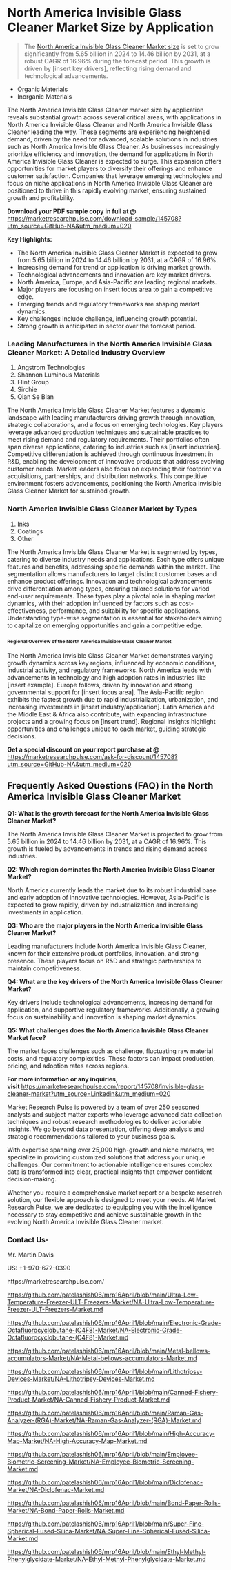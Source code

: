 <h1>North America Invisible Glass Cleaner Market&nbsp;Size by Application</h1><blockquote><p>The <a href="https://marketresearchpulse.com/download-sample/145708?utm_source=GitHub-NA&amp;utm_medium=020">North America Invisible Glass Cleaner Market size</a> is set to grow significantly from 5.65 billion in 2024 to 14.46 billion by 2031, at a robust CAGR of 16.96% during the forecast period. This growth is driven by [insert key drivers], reflecting rising demand and technological advancements.</p></blockquote><ul><li>Organic Materials <li> Inorganic Materials</li></ul><p>The North America Invisible Glass Cleaner market size by application reveals substantial growth across several critical areas, with applications in North America Invisible Glass Cleaner and North America Invisible Glass Cleaner leading the way. These segments are experiencing heightened demand, driven by the need for advanced, scalable solutions in industries such as North America Invisible Glass Cleaner. As businesses increasingly prioritize efficiency and innovation, the demand for applications in North America Invisible Glass Cleaner is expected to surge. This expansion offers opportunities for market players to diversify their offerings and enhance customer satisfaction. Companies that leverage emerging technologies and focus on niche applications in North America Invisible Glass Cleaner are positioned to thrive in this rapidly evolving market, ensuring sustained growth and profitability.</p><p><strong>Download your PDF sample copy in full at @ </strong><a href="https://marketresearchpulse.com/download-sample/145708?utm_source=GitHub-NA&amp;utm_medium=020">https://marketresearchpulse.com/download-sample/145708?utm_source=GitHub-NA&amp;utm_medium=020</a></p><p><strong>Key Highlights: </strong></p><ul><li>The North America Invisible Glass Cleaner Market is expected to grow from 5.65 billion in 2024 to 14.46 billion by 2031, at a CAGR of 16.96%.</li><li>Increasing demand for trend or application is driving market growth.</li><li>Technological advancements and innovation are key market drivers.</li><li>North America, Europe, and Asia-Pacific are leading regional markets.</li><li>Major players are focusing on insert focus area to gain a competitive edge.</li><li>Emerging trends and regulatory frameworks are shaping market dynamics.</li><li>Key challenges include challenge, influencing growth potential.</li><li>Strong growth is anticipated in sector over the forecast period.</li></ul><h3>Leading Manufacturers in the North America Invisible Glass Cleaner Market: A Detailed Industry Overview</h3><ol><li>Angstrom Technologies</li><li>Shannon Luminous Materials</li><li>Flint Group</li><li>Sirchie</li><li>Qian Se Bian</li></ol><div class="flex max-w-full flex-col flex-grow"><div class="min-h-8 text-message flex w-full flex-col items-end gap-2 whitespace-normal break-words [.text-message+&amp;]:mt-5" dir="auto" data-message-author-role="assistant" data-message-id="fd8432e4-4910-450d-b182-61b7bfb0a01f" data-message-model-slug="gpt-4o"><div class="flex w-full flex-col gap-1 empty:hidden first:pt-[3px]"><div class="markdown prose w-full break-words dark:prose-invert light"><p>The North America Invisible Glass Cleaner Market features a dynamic landscape with leading manufacturers driving growth through innovation, strategic collaborations, and a focus on emerging technologies. Key players leverage advanced production techniques and sustainable practices to meet rising demand and regulatory requirements. Their portfolios often span diverse applications, catering to industries such as [insert industries]. Competitive differentiation is achieved through continuous investment in R&amp;D, enabling the development of innovative products that address evolving customer needs. Market leaders also focus on expanding their footprint via acquisitions, partnerships, and distribution networks. This competitive environment fosters advancements, positioning the North America Invisible Glass Cleaner Market for sustained growth.</p></div></div></div></div><h3>North America Invisible Glass Cleaner Market by Types</h3><ol><li>Inks <li> Coatings <li> Other</li></ol><div class="flex max-w-full flex-col flex-grow"><div class="min-h-8 text-message flex w-full flex-col items-end gap-2 whitespace-normal break-words [.text-message+&amp;]:mt-5" dir="auto" data-message-author-role="assistant" data-message-id="084470be-0bb7-4664-bddf-5156b4f41249" data-message-model-slug="gpt-4o-mini"><div class="flex w-full flex-col gap-1 empty:hidden first:pt-[3px]"><div class="markdown prose w-full break-words dark:prose-invert light"><p>The North America Invisible Glass Cleaner Market is segmented by types, catering to diverse industry needs and applications. Each type offers unique features and benefits, addressing specific demands within the market. The segmentation allows manufacturers to target distinct customer bases and enhance product offerings. Innovation and technological advancements drive differentiation among types, ensuring tailored solutions for varied end-user requirements. These types play a pivotal role in shaping market dynamics, with their adoption influenced by factors such as cost-effectiveness, performance, and suitability for specific applications. Understanding type-wise segmentation is essential for stakeholders aiming to capitalize on emerging opportunities and gain a competitive edge.</p></div></div></div></div><h3><span style="font-size: 11px;">Regional Overview of the North America Invisible Glass Cleaner Market</span></h3><div class="flex max-w-full flex-col flex-grow"><div class="min-h-8 text-message flex w-full flex-col items-end gap-2 whitespace-normal break-words [.text-message+&amp;]:mt-5" dir="auto" data-message-author-role="assistant" data-message-id="e9038762-ce64-4e30-91c9-9bd413514231" data-message-model-slug="gpt-4o-mini"><div class="flex w-full flex-col gap-1 empty:hidden first:pt-[3px]"><div class="markdown prose w-full break-words dark:prose-invert light"><p>The North America Invisible Glass Cleaner Market demonstrates varying growth dynamics across key regions, influenced by economic conditions, industrial activity, and regulatory frameworks. North America leads with advancements in technology and high adoption rates in industries like [insert example]. Europe follows, driven by innovation and strong governmental support for [insert focus area]. The Asia-Pacific region exhibits the fastest growth due to rapid industrialization, urbanization, and increasing investments in [insert industry/application]. Latin America and the Middle East &amp; Africa also contribute, with expanding infrastructure projects and a growing focus on [insert trend]. Regional insights highlight opportunities and challenges unique to each market, guiding strategic decisions.</p></div></div></div></div><p><strong>Get a special discount on your report purchase at @ </strong><a href="https://marketresearchpulse.com/ask-for-discount/145708?utm_source=GitHub-NA&amp;utm_medium=020">https://marketresearchpulse.com/ask-for-discount/145708?utm_source=GitHub-NA&amp;utm_medium=020</a></p><h2>Frequently Asked Questions (FAQ) in the North America Invisible Glass Cleaner Market</h2><p><strong>Q1: What is the growth forecast for the North America Invisible Glass Cleaner Market?</strong></p><p>The North America Invisible Glass Cleaner Market is projected to grow from 5.65 billion in 2024 to 14.46 billion by 2031, at a CAGR of 16.96%. This growth is fueled by advancements in trends and rising demand across industries.</p><p><strong>Q2: Which region dominates the North America Invisible Glass Cleaner Market?</strong></p><p>North America currently leads the market due to its robust industrial base and early adoption of innovative technologies. However, Asia-Pacific is expected to grow rapidly, driven by industrialization and increasing investments in application.</p><p><strong>Q3: Who are the major players in the North America Invisible Glass Cleaner Market?</strong></p><p>Leading manufacturers include North America Invisible Glass Cleaner, known for their extensive product portfolios, innovation, and strong presence. These players focus on R&amp;D and strategic partnerships to maintain competitiveness.</p><p><strong>Q4: What are the key drivers of the North America Invisible Glass Cleaner Market?</strong></p><p>Key drivers include technological advancements, increasing demand for application, and supportive regulatory frameworks. Additionally, a growing focus on sustainability and innovation is shaping market dynamics.</p><p><strong>Q5: What challenges does the North America Invisible Glass Cleaner Market face?</strong></p><p>The market faces challenges such as challenge, fluctuating raw material costs, and regulatory complexities. These factors can impact production, pricing, and adoption rates across regions.</p><p><strong>For more information or any inquiries, visit&nbsp;</strong><a href="https://marketresearchpulse.com/report/145708/invisible-glass-cleaner-market?utm_source=Linkedin&utm_medium=020">https://marketresearchpulse.com/report/145708/invisible-glass-cleaner-market?utm_source=Linkedin&utm_medium=020</a></p><p>Market Research Pulse is powered by a team of over 250 seasoned analysts and subject matter experts who leverage advanced data collection techniques and robust research methodologies to deliver actionable insights. We go beyond data presentation, offering deep analysis and strategic recommendations tailored to your business goals.</p><p>With expertise spanning over 25,000 high-growth and niche markets, we specialize in providing customized solutions that address your unique challenges. Our commitment to actionable intelligence ensures complex data is transformed into clear, practical insights that empower confident decision-making.</p><p>Whether you require a comprehensive market report or a bespoke research solution, our flexible approach is designed to meet your needs. At Market Research Pulse, we are dedicated to equipping you with the intelligence necessary to stay competitive and achieve sustainable growth in the evolving North America Invisible Glass Cleaner market.</p><h3><strong>Contact Us-</strong></h3><p>Mr. Martin Davis</p><p>US: +1-970-672-0390</p><p>https://marketresearchpulse.com/</p><p><a href="https://github.com/patelashish06/mrp16April/blob/main/Ultra-Low-Temperature-Freezer-ULT-Freezers-Market/NA-Ultra-Low-Temperature-Freezer-ULT-Freezers-Market.md">https://github.com/patelashish06/mrp16April/blob/main/Ultra-Low-Temperature-Freezer-ULT-Freezers-Market/NA-Ultra-Low-Temperature-Freezer-ULT-Freezers-Market.md</a></p><p><a href="https://github.com/patelashish06/mrp16April1/blob/main/Electronic-Grade-Octafluorocyclobutane-(C4F8)-Market/NA-Electronic-Grade-Octafluorocyclobutane-(C4F8)-Market.md">https://github.com/patelashish06/mrp16April1/blob/main/Electronic-Grade-Octafluorocyclobutane-(C4F8)-Market/NA-Electronic-Grade-Octafluorocyclobutane-(C4F8)-Market.md</a></p><p><a href="https://github.com/patelashish06/mrp16April/blob/main/Metal-bellows-accumulators-Market/NA-Metal-bellows-accumulators-Market.md">https://github.com/patelashish06/mrp16April/blob/main/Metal-bellows-accumulators-Market/NA-Metal-bellows-accumulators-Market.md</a></p><p><a href="https://github.com/patelashish06/mrp16April1/blob/main/Lithotripsy-Devices-Market/NA-Lithotripsy-Devices-Market.md">https://github.com/patelashish06/mrp16April1/blob/main/Lithotripsy-Devices-Market/NA-Lithotripsy-Devices-Market.md</a></p><p><a href="https://github.com/patelashish06/mrp16April1/blob/main/Canned-Fishery-Product-Market/NA-Canned-Fishery-Product-Market.md">https://github.com/patelashish06/mrp16April1/blob/main/Canned-Fishery-Product-Market/NA-Canned-Fishery-Product-Market.md</a></p><p><a href="https://github.com/patelashish06/mrp16April/blob/main/Raman-Gas-Analyzer-(RGA)-Market/NA-Raman-Gas-Analyzer-(RGA)-Market.md">https://github.com/patelashish06/mrp16April/blob/main/Raman-Gas-Analyzer-(RGA)-Market/NA-Raman-Gas-Analyzer-(RGA)-Market.md</a></p><p><a href="https://github.com/patelashish06/mrp16April1/blob/main/High-Accuracy-Map-Market/NA-High-Accuracy-Map-Market.md">https://github.com/patelashish06/mrp16April1/blob/main/High-Accuracy-Map-Market/NA-High-Accuracy-Map-Market.md</a></p><p><a href="https://github.com/patelashish06/mrp16April/blob/main/Employee-Biometric-Screening-Market/NA-Employee-Biometric-Screening-Market.md">https://github.com/patelashish06/mrp16April/blob/main/Employee-Biometric-Screening-Market/NA-Employee-Biometric-Screening-Market.md</a></p><p><a href="https://github.com/patelashish06/mrp16April1/blob/main/Diclofenac-Market/NA-Diclofenac-Market.md">https://github.com/patelashish06/mrp16April1/blob/main/Diclofenac-Market/NA-Diclofenac-Market.md</a></p><p><a href="https://github.com/patelashish06/mrp16April/blob/main/Bond-Paper-Rolls-Market/NA-Bond-Paper-Rolls-Market.md">https://github.com/patelashish06/mrp16April/blob/main/Bond-Paper-Rolls-Market/NA-Bond-Paper-Rolls-Market.md</a></p><p><a href="https://github.com/patelashish06/mrp16April1/blob/main/Super-Fine-Spherical-Fused-Silica-Market/NA-Super-Fine-Spherical-Fused-Silica-Market.md">https://github.com/patelashish06/mrp16April1/blob/main/Super-Fine-Spherical-Fused-Silica-Market/NA-Super-Fine-Spherical-Fused-Silica-Market.md</a></p><p><a href="https://github.com/patelashish06/mrp16April/blob/main/Ethyl-Methyl-Phenylglycidate-Market/NA-Ethyl-Methyl-Phenylglycidate-Market.md">https://github.com/patelashish06/mrp16April/blob/main/Ethyl-Methyl-Phenylglycidate-Market/NA-Ethyl-Methyl-Phenylglycidate-Market.md</a></p>